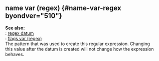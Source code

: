 ## name var (regex) {#name-var-regex byondver="510"}    
**See also:**    
:   [regex datum](/regex)    
:   [flags var (regex)](/regex/var/flags)    
The pattern that was used to create this regular expression. Changing    
this value after the datum is created will not change how the expression    
behaves.  